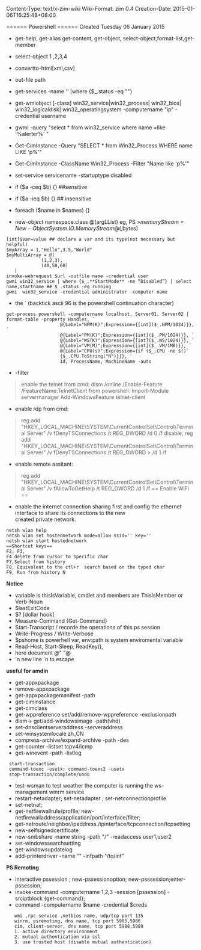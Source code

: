 Content-Type: text/x-zim-wiki
Wiki-Format: zim 0.4
Creation-Date: 2015-01-06T16:25:48+08:00

====== Powershell ======
Created Tuesday 06 January 2015

- get-help, get-alias get-content, get-object, select-object,format-list,get-member
- select-object    1 ,2,3,4
- convertto-html[xml,csv]
- out-file path
- get-services -name '' |where {$_.status -eq ""}
- get-wmiobject [-class] win32_service|win32_process| win32_bios| win32_logicaldisk| win32_operatingsystem -computername "ip"  -credential username
- gwmi -query "select * from win32_service where name =like '%alerter%' "
-  Get-CimInstance -Query "SELECT * from Win32_Process WHERE name LIKE 'p%'"
-  Get-CimInstance -ClassName Win32_Process -Filter "Name like 'p%'"
- set-service  servicename -startuptype disabled

- if ($a -ceq $b) {} ##sensitive
- if ($a -ieq $b) {} ## insensitive
- foreach ($name in $names) {}
- new-object namespace.class @(argLList)  eg, PS >$memoryStream = New-Object System.IO.MemoryStream @(,$bytes)

```
[int]$var=value ## declare a var and its type(not necessary but helpful)
$myArray = 1,"Hello",3.5,"World"
$myMultiArray = @(
			 (1,2,3),
			 (40,50,60)
   )
invoke-webrequest $url -outfile name -credential user
gwmi win32_service | where {$_.**StartMode** -ne “Disabled”} | select name,startname ## $_.status -eq running
gwmi  win32_service -credential administrator -computer name
```
- the ` (backtick ascii 96 is the powershell continuation character)
```
get-process powershell -computername localhost, Server01, Server02 | format-table -property Handles, `
                    @{Label="NPM(K)";Expression={[int]($_.NPM/1024)}}, `
                    @{Label="PM(K)";Expression={[int]($_.PM/1024)}}, `
                    @{Label="WS(K)";Expression={[int]($_.WS/1024)}}, `
                    @{Label="VM(M)";Expression={[int]($_.VM/1MB)}}, `
                    @{Label="CPU(s)";Expression={if ($_.CPU -ne $()` 
                    {$_.CPU.ToString("N")}}}, `                                                                         
                    Id, ProcessName, MachineName -auto
```                    
- -filter
> enable the telnet from cmd:
> dism /online /Enable-Feature /FeatureName:TelnetClient
> from powershell:
> Import-Module servermanager
> Add-WindowsFeature telnet-client

- enable rdp from cmd: 
> reg add "HKEY_LOCAL_MACHINE\SYSTEM\CurrentControlSet\Control\Terminal Server" /v fDenyTSConnections /t REG_DWORD /d 0 /f
> disable; reg add "HKEY_LOCAL_MACHINE\SYSTEM\CurrentControlSet\Control\Terminal Server" /v fDenyTSConnections /t REG_DWORD > /d 1 /f

- enable remote assitant:
> reg add "HKEY_LOCAL_MACHINE\SYSTEM\CurrentControlSet\Control\Terminal Server" /v fAllowToGetHelp /t REG_DWORD /d 1 /f
> == Enable WiFi ==

- enable the internet connection sharing first and config the ethernet interface to share its connections to the new  
created private network.
```
netsh wlan help
netsh wlan set hostednetwork mode=allow ssid='' key=''
netsh wlan start hostednetwork
==Shortcut keys==
F2, F3,
F4 delete from cursor to specific char
F7,Select from history
F8, Equivalent to the ctl+r  search based on the typed char
F9, Run from history N
```

**Notice**
- variable is thisIsVariable, cmdlet and members are ThisIsMember or Verb-Noun
- $lastExitCode  
- $?  [dollar hook]
- Measure-Command {Get-Command}
- Start-Transcript / recorde the operations of this ps session
- Write-Progress / Write-Verbose
- $pshome is powerhell var, env:path is system enviromental variable
- Read-Host, Start-Sleep, ReadKey(),
- here document @"      "@
- 'n new line   \`n to escape

**useful for amdin**
- get-appxpackage
- remove-appxpackage
- get-appxpackagemanifest -path
- get-ciminstance
- get-cimclass
- get-wppreference set/add/remove-wppreference -exclusionpath
- dism-> get/add-windowsimage -path(vhd)
- set-dnsclientserveraddress -serveraddress 
- set-winsystemlocale zh_CN
- compress-archive/expand-archive -path -des
- get-counter -listset tcpv4/icmp
- get-winevent -path -listlog
```
 start-transaction
 command-toexc -usetx; command-toexc2 -usetx
 stop-transaction/complete/undo
``` 
- test-wsman to test weather the computer is running the ws-management winrm service
- restart-netadapter; set-netadapter ; set-netconnectionprofile
- set-netnat;
- get-netfirewallrule/profile; new-netfirewalladdress/application/port/interface/filter;
- get-netroute/neighbor/ipaddress./ipinterface/tcpconnection/tcpsetting
- new-selfsignedcertificate
- new-smbshare -name string -path "/" -readaccess user1,user2
- set-windowssearchsetting
- get-windowsupdatelog
- add-printerdriver -name "" -infpath "/to/inf"

**PS Remoting**
- interactive pssession ; new-pssessionoption; new-psssession;enter-pssession;
- invoke-command -computername 1,2,3 -session [pssession] -srciptblock {get-command};
- command -computername $name -credential $creds

 ```
 	wmi ,rpc service ,netbios name, udp/tcp port 135
 	winrm, psremoting, dns name, tcp port 5985,5986
 	cim, client-server, dns name, tcp port 5988,5989
 	1. active directory environment
 	2. mutual authentication via ssl
 	3. use trusted host (disable mutual authentication)
 ```

